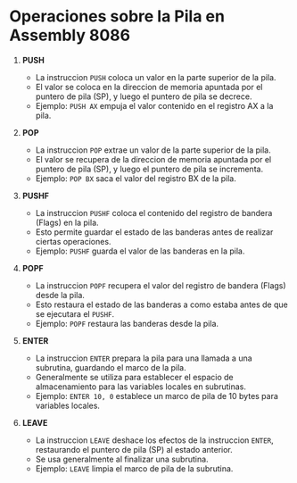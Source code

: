 # Operaciones sobre la Pila en Assembly 8086

1. **PUSH**
   - La instruccion `PUSH` coloca un valor en la parte superior de la pila.
   - El valor se coloca en la direccion de memoria apuntada por el puntero de pila (SP), y luego el puntero de pila se decrece.
   - Ejemplo: `PUSH AX` empuja el valor contenido en el registro AX a la pila.

2. **POP**
   - La instruccion `POP` extrae un valor de la parte superior de la pila.
   - El valor se recupera de la direccion de memoria apuntada por el puntero de pila (SP), y luego el puntero de pila se incrementa.
   - Ejemplo: `POP BX` saca el valor del registro BX de la pila.

3. **PUSHF**
   - La instruccion `PUSHF` coloca el contenido del registro de bandera (Flags) en la pila.
   - Esto permite guardar el estado de las banderas antes de realizar ciertas operaciones.
   - Ejemplo: `PUSHF` guarda el valor de las banderas en la pila.

4. **POPF**
   - La instruccion `POPF` recupera el valor del registro de bandera (Flags) desde la pila.
   - Esto restaura el estado de las banderas a como estaba antes de que se ejecutara el `PUSHF`.
   - Ejemplo: `POPF` restaura las banderas desde la pila.

5. **ENTER**
   - La instruccion `ENTER` prepara la pila para una llamada a una subrutina, guardando el marco de la pila.
   - Generalmente se utiliza para establecer el espacio de almacenamiento para las variables locales en subrutinas.
   - Ejemplo: `ENTER 10, 0` establece un marco de pila de 10 bytes para variables locales.

6. **LEAVE**
   - La instruccion `LEAVE` deshace los efectos de la instruccion `ENTER`, restaurando el puntero de pila (SP) al estado anterior.
   - Se usa generalmente al finalizar una subrutina.
   - Ejemplo: `LEAVE` limpia el marco de pila de la subrutina.
